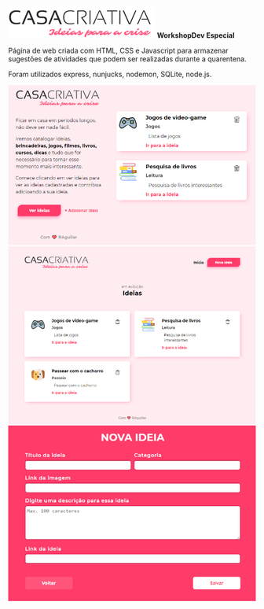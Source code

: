<img src="public/logo.png">
<strong>WorkshopDev Especial</strong><br>

Página de web criada com HTML, CSS e Javascript para armazenar sugestões de atividades que podem ser realizadas durante a quarentena.<br>

Foram utilizados express, nunjucks, nodemon, SQLite, node.js.

<img src="assets/print1.jpg">
<img src="assets/print2.jpg">
<img src="assets/print3.jpg">